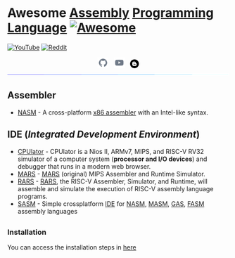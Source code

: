 # Awesome [Assembly](https://en.wikipedia.org/wiki/Assembly_language) [Programming](https://en.wikipedia.org/wiki/X86_assembly_language) [Language](https://en.wikipedia.org/wiki/X86_instruction_listings) [![Awesome](https://awesome.re/badge.svg)](https://awesome.re)
[![YouTube](https://img.shields.io/badge/YouTube-%23FF0000.svg?style=for-the-badge&logo=YouTube&logoColor=white)](https://youtube.com/playlist?list=PL9V4Zu3RroiXc0OUA9u4KQtYUFAQog0WX&si=PY8IncGQsTuUkjGi) [![Reddit](https://img.shields.io/badge/Reddit-FF4500?style=for-the-badge&logo=reddit&logoColor=white)](https://www.reddit.com/r/Assembly_language)
<p align="center">
    <a href="https://github.com/cybersecurity-dev/"><img height="25" src="https://github.com/cybersecurity-dev/cybersecurity-dev/blob/main/assets/github.svg" alt="GitHub"></a>
    &nbsp;
    <a href="https://www.youtube.com/@CyberThreatDefence"><img height="25" src="https://github.com/cybersecurity-dev/cybersecurity-dev/blob/main/assets/youtube.svg" alt="YouTube"></a>
    &nbsp;
    <a href="https://cyberthreatdefence.com/my_awesome_lists"><img height="20" src="https://github.com/cybersecurity-dev/cybersecurity-dev/blob/main/assets/blog.svg" alt="My Awesome Lists"></a>
    <img src="https://github.com/cybersecurity-dev/cybersecurity-dev/blob/main/assets/bar.gif">
</p>

## Assembler
- [NASM](https://github.com/netwide-assembler/nasm) - A cross-platform [x86 assembler](https://www.nasm.us/) with an Intel-like syntax.

## IDE (_Integrated Development Environment_)
- [CPUlator](https://cpulator.01xz.net/) - CPUlator is a Nios II, ARMv7, MIPS, and RISC-V RV32 simulator of a computer system (**processor and I/O devices**) and debugger that runs in a modern web browser. 
- [MARS](https://github.com/dpetersanderson/MARS/) - [MARS](https://computerscience.missouristate.edu/mars-mips-simulator.htm) (original) MIPS Assembler and Runtime Simulator.
- [RARS](https://github.com/TheThirdOne/rars) - [RARS](https://cass-kul.github.io/tutorials/rars/), the RISC-V Assembler, Simulator, and Runtime, will assemble and simulate the execution of RISC-V assembly language programs.
- [SASM](https://github.com/Dman95/SASM) - Simple crossplatform [IDE](https://dman95.github.io/SASM/) for [NASM](https://en.wikipedia.org/wiki/Netwide_Assembler), [MASM](https://en.wikipedia.org/wiki/Microsoft_Macro_Assembler), [GAS](https://en.wikipedia.org/wiki/GNU_Assembler), [FASM](https://en.wikipedia.org/wiki/FASM) assembly languages

##
### Installation
You can access the installation steps in [here](https://github.com/cybersecurity-dev/Assembly-Toolkit?tab=readme-ov-file#installation)
